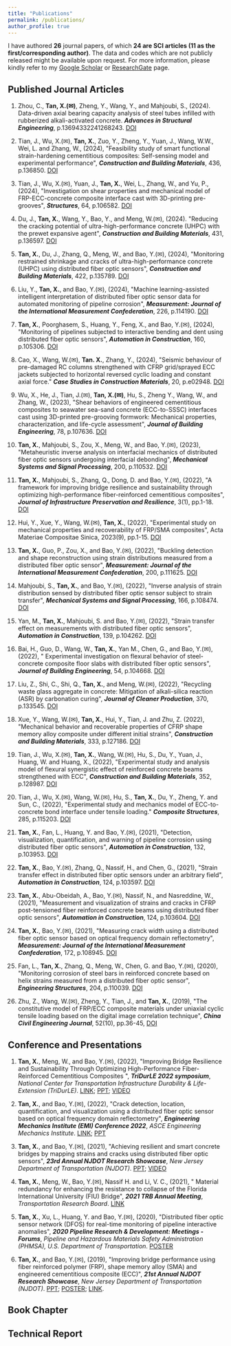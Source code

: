 ```yaml
---
title: "Publications"
permalink: /publications/
author_profile: true
---
```


I have authored **26** journal papers, of which **24 are SCI articles (11 as the first/corresponding author)**. The data and codes which are not publicly released might be available upon request. For more information, please kindly refer to my [Google Scholar](https://scholar.google.com/citations?hl=en&user=m5Ka3gEAAAAJ) or [ResearchGate](https://www.researchgate.net/profile/Xiao-Tan-25) page.


Published Journal Articles 
------  
1. Zhou, C., **Tan, X.(✉)**, Zheng, Y., Wang, Y., and Mahjoubi, S., (2024). Data-driven axial bearing capacity analysis of steel tubes infilled with rubberized alkali-activated concrete. ***Advances in Structural Engineering***, p.13694332241268243. [DOI](https://doi.org/10.1177/13694332241268243) 

1. Tian, J., Wu, X.(✉), **Tan, X.**, Zuo, Y., Zheng, Y., Yuan, J., Wang, W.W., Wei, L. and Zhang, W., (2024), "Feasibility study of smart functional strain-hardening cementitious composites: Self-sensing model and experimental performance", ***Construction and Building Materials***, 436, p.136850. [DOI](https://doi.org/10.1016/j.conbuildmat.2024.136850) 

1. Tian, J., Wu, X.(✉), Yuan, J., **Tan, X.**, Wei, L., Zhang, W., and Yu, P., (2024), "Investigation on shear properties and mechanical model of FRP-ECC-concrete composite interface cast with 3D-printing pre-grooves", ***Structures***, 64, p.106582. [DOI](https://doi.org/10.1016/j.istruc.2024.106582) 

1. Du, J., **Tan, X.**, Wang, Y., Bao, Y., and Meng, W.(✉), (2024). "Reducing the cracking potential of ultra-high-performance concrete (UHPC) with the prewet expansive agent", ***Construction and Building Materials***, 431, p.136597. [DOI](https://doi.org/10.1016/j.conbuildmat.2024.136597) 

1. **Tan, X.**, Du, J., Zhang, Q., Meng, W., and Bao, Y.(✉), (2024), "Monitoring restrained shrinkage and cracks of ultra-high-performance concrete (UHPC) using distributed fiber optic sensors", ***Construction and Building Materials***, 422, p.135789. [DOI](https://doi.org/10.1016/j.conbuildmat.2024.135789) 

1. Liu, Y., **Tan, X.**, and Bao, Y.(✉), (2024), "Machine learning-assisted intelligent interpretation of distributed fiber optic sensor data for automated monitoring of pipeline corrosion", ***Measurement: Journal of the International Measurement Confederation***, 226, p.114190. [DOI](https://doi.org/10.1016/j.measurement.2024.114190) 

1. **Tan, X.**, Poorghasem, S., Huang, Y., Feng, X., and Bao, Y.(✉), (2024), "Monitoring of pipelines subjected to interactive bending and dent using distributed fiber optic sensors", ***Automation in Construction***, 160, p.105306. [DOI](https://doi.org/10.1016/j.autcon.2024.105306) 

1. Cao, X., Wang, W.(✉), **Tan. X.**, Zhang, Y., (2024), "Seismic behaviour of pre-damaged RC columns strengthened with CFRP grid/sprayed ECC jackets subjected to horizontal reversed cyclic loading and constant axial force." ***Case Studies in Construction Materials***, 20, p.e02948. [DOI](https://doi.org/10.1016/j.cscm.2024.e02948) 

1. Wu, X., He, J., Tian, J.(✉), **Tan, X.(✉)**, Hu, S., Zheng Y., Wang, W., and Zhang, W., (2023), "Shear behaviors of engineered cementitious composites to seawater sea-sand concrete (ECC-to-SSSC) interfaces cast using 3D-printed pre-grooving formwork: Mechanical properties, characterization, and life-cycle assessment", ***Journal of Building Engineering***, 78, p.107636. [DOI](https://doi.org/10.1016/j.jobe.2023.107636) 

1. **Tan, X.**, Mahjoubi, S., Zou, X., Meng, W., and Bao, Y.(✉), (2023), "Metaheuristic inverse analysis on interfacial mechanics of distributed fiber optic sensors undergoing interfacial debonding", ***Mechanical Systems and Signal Processing***, 200, p.110532. [DOI](https://doi.org/10.1016/j.ymssp.2023.110532) 

1. **Tan, X.**, Mahjoubi, S., Zhang, Q., Dong, D. and Bao, Y.(✉), (2022), "A framework for improving bridge resilience and sustainability through optimizing high-performance fiber-reinforced cementitious composites", ***Journal of Infrastructure Preservation and Resilience***, 3(1), pp.1-18. [DOI](https://doi.org/10.1186/s43065-022-00067-0) 

1. Hui, Y., Xue, Y., Wang, W.(✉), **Tan, X.**, (2022), "Experimental study on mechanical properties and recoverability of FRP/SMA composites", Acta Materiae Compositae Sinica, 2023(9), pp.1-15. [DOI](https://doi.org/10.13801/j.cnki.fhclxb.20221206.002) 

1. **Tan, X.**, Guo, P., Zou, X., and Bao, Y.(✉), (2022), "Buckling detection and shape reconstruction using strain distributions measured from a distributed fiber optic sensor", ***Measurement: Journal of the International Measurement Confederation***, 200, p.111625. [DOI](https://doi.org/10.1016/j.measurement.2022.111625) 

1. Mahjoubi, S., **Tan, X.**, and Bao, Y.(✉), (2022), "Inverse analysis of strain distribution sensed by distributed fiber optic sensor subject to strain transfer", ***Mechanical Systems and Signal Processing***, 166, p.108474. [DOI](https://doi.org/10.1016/j.ymssp.2021.108474)

1. Yan, M., **Tan, X.**, Mahjoubi, S. and Bao, Y.(✉), (2022), "Strain transfer effect on measurements with distributed fiber optic sensors", ***Automation in Construction***, 139, p.104262. [DOI](https://doi.org/10.1016/j.autcon.2022.104262)

1. Bai, H., Guo, D., Wang, W., **Tan, X.**, Yan M., Chen, G., and Bao, Y.(✉), (2022), " Experimental investigation on flexural behavior of steel-concrete composite floor slabs with distributed fiber optic sensors", ***Journal of Building Engineering***, 54, p.104668. [DOI](https://doi.org/10.1016/j.jobe.2022.104668)

1. Liu, Z., Shi, C., Shi, Q., **Tan, X.**, and Meng, W.(✉), (2022), "Recycling waste glass aggregate in concrete: Mitigation of alkali-silica reaction (ASR) by carbonation curing", ***Journal of Cleaner Production***, 370, p.133545. [DOI](https://doi.org/10.1016/j.jclepro.2022.133545)

1. Xue, Y., Wang, W.(✉), **Tan, X.**, Hui, Y., Tian, J. and Zhu, Z. (2022), "Mechanical behavior and recoverable properties of CFRP shape memory alloy composite under different initial strains", ***Construction and Building Materials***, 333, p.127186. [DOI](https://doi.org/10.1016/j.conbuildmat.2022.127186)

1. Tian, J., Wu, X.(✉), **Tan, X.**, Wang, W.(✉), Hu, S., Du, Y., Yuan, J., Huang, W. and Huang, X., (2022), "Experimental study and analysis model of flexural synergistic effect of reinforced concrete beams strengthened with ECC", ***Construction and Building Materials***, 352, p.128987. [DOI](https://doi.org/10.1016/j.conbuildmat.2022.128987)

1. Tian, J., Wu, X.(✉), Wang, W.(✉), Hu, S., **Tan, X.**, Du, Y., Zheng, Y. and Sun, C., (2022), "Experimental study and mechanics model of ECC-to-concrete bond interface under tensile loading." ***Composite Structures***, 285, p.115203. [DOI](https://doi.org/10.1016/j.compstruct.2022.115203)

1. **Tan, X.**, Fan, L., Huang, Y. and Bao, Y.(✉), (2021), "Detection, visualization, quantification, and warning of pipeline corrosion using distributed fiber optic sensors", ***Automation in Construction***, 132, p.103953. [DOI](https://doi.org/10.1016/j.autcon.2021.103953)

1. **Tan, X.**, Bao, Y.(✉), Zhang, Q., Nassif, H., and Chen, G., (2021), "Strain transfer effect in distributed fiber optic sensors under an arbitrary field", ***Automation in Construction***, 124, p.103597. [DOI](https://doi.org/10.1016/j.autcon.2021.103597)

1. **Tan, X.**, Abu-Obeidah, A., Bao, Y.(✉), Nassif, N., and Nasreddine, W., (2021), "Measurement and visualization of strains and cracks in CFRP post-tensioned fiber reinforced concrete beams using distributed fiber optic sensors", ***Automation in Construction***, 124, p.103604. [DOI](https://doi.org/10.1016/j.autcon.2021.103604)

1. **Tan, X.**, Bao, Y.(✉), (2021), "Measuring crack width using a distributed fiber optic sensor based on optical frequency domain reflectometry", ***Measurement: Journal of the International Measurement Confederation***, 172, p.108945. [DOI](https://doi.org/10.1016/j.measurement.2020.108945)

1. Fan, L., **Tan, X.**, Zhang, Q., Meng, W., Chen, G. and Bao, Y.(✉), (2020), "Monitoring corrosion of steel bars in reinforced concrete based on helix strains measured from a distributed fiber optic sensor", ***Engineering Structures***, 204, p.110039. [DOI](https://doi.org/10.1016/j.engstruct.2019.110039)

1. Zhu, Z., Wang, W.(✉), Zheng, Y., Tian, J., and **Tan, X.**, (2019), "The constitutive model of FRP/ECC composite materials under uniaxial cyclic tensile loading based on the digital image correlation technique", ***China Civil Engineering Journal***, 52(10), pp.36-45, [DOI](https://doi.org/10.15951/j.tmgcxb.2019.10.003)


Conference and Presentations
------
1. **Tan, X.**, Meng, W., and Bao, Y.(✉), (2022), "Improving Bridge Resilience and Sustainability Through Optimizing High-Performance Fiber-Reinforced Cementitious Composites ", ***TriDurLE 2022 symposium***, *National Center for Transportation Infrastructure Durability & Life-Extension (TriDurLE)*. [LINK](https://s3.wp.wsu.edu/uploads/sites/2442/2022/11/Symposium-Schedule-Matrix.pdf); [PPT](https://xiaotanhhu.github.io/files/HPFRCC.pdf); [VIDEO](https://www.youtube.com/watch?v=MgU1UrygLmQ)

1. **Tan, X.**, and Bao, Y.(✉), (2022), "Crack detection, location, quantification, and visualization using a distributed fiber optic sensor based on optical frequency domain reflectometry", ***Engineering Mechanics Institute (EMI) Conference 2022***, *ASCE Engineering Mechanics Institute*. [LINK](https://www.emi-conference.org/sites/emi-conference.org/2022/files/inline-files/Technical%20Program_V10.pdf); [PPT](https://xiaotanhhu.github.io/files/EMI2022.pdf)

1. **Tan, X.**, and Bao, Y.(✉), (2021), "Achieving resilient and smart concrete bridges by mapping strains and cracks using distributed fiber optic sensors", ***23rd Annual NJDOT Research Showcase***, *New Jersey Department of Transportation (NJDOT)*. [PPT](https://www.njdottechtransfer.net/wp-content/uploads/2021/10/Presentation-Xiao-Tan-Infrastructure.pdf); [VIDEO](https://www.youtube.com/watch?v=28icJnyrK2w)

1. **Tan, X.**, Meng, W., Bao, Y.(✉), Nassif H. and Li, V. C., (2021), " Material redundancy for enhancing the resistance to collapse of the Florida International University (FIU) Bridge", ***2021 TRB Annual Meeting***, *Transportation Research Board*. [LINK](https://trid.trb.org/view/1759138) 

1. **Tan, X.**, Xu, L., Huang, Y. and Bao, Y.(✉), (2020), "Distributed fiber optic sensor network (DFOS) for real-time monitoring of pipeline interactive anomalies", ***2020 Pipeline Research & Development: Meetings - Forums***, *Pipeline and Hazardous Materials Safety Administration (PHMSA), U.S. Department of Transportation*. [POSTER](https://primis.phmsa.dot.gov/rd/mtgs/021920/Stevens%20Institute%20of%20Technology.pdf)

1. **Tan, X.**, and Bao, Y.(✉), (2019), "Improving bridge performance using fiber reinforced polymer (FRP), shape memory alloy (SMA) and engineered cementitious composite (ECC)", ***21st Annual NJDOT Research Showcase***, *New Jersey Department of Transportation (NJDOT)*. [PPT](https://www.njdottechtransfer.net/wp-content/uploads/2019/10/01b-NJDOT-Presentation-Xiao-Tan-10222019.pdf); [POSTER](https://www.njdottechtransfer.net/wp-content/uploads/2019/10/NJDOTShowcase019-078.jpg); [LINK](https://www.njdottechtransfer.net/2019/10/31/21st-annual-njdot-research-showcase/). 



Book Chapter
------



Technical Report
------


